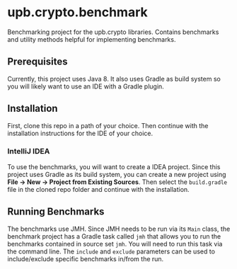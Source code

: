 # upb.crypto.benchmark
Benchmarking project for the upb.crypto libraries.
Contains benchmarks and utility methods helpful for implementing benchmarks.

## Prerequisites

Currently, this project uses Java 8. It also uses Gradle as build system so you will likely want to use an IDE with a Gradle plugin.

## Installation

First, clone this repo in a path of your choice.
Then continue with the installation instructions for the IDE of your choice.

### IntelliJ IDEA

To use the benchmarks, you will want to create a IDEA project. Since this project uses Gradle as its build system, you can create a new project using **File -> New -> Project from Existing Sources**. Then select the `build.gradle` file in the cloned repo folder and continue with the installation.

## Running Benchmarks

The benchmarks use JMH.
Since JMH needs to be run via its `Main` class, the benchmark project has a Gradle task called `jmh` that allows you to run the benchmarks contained in source set `jmh`.
You will need to run this task via the command line.
The `include` and `exclude` parameters can be used to include/exclude specific benchmarks in/from the run.
